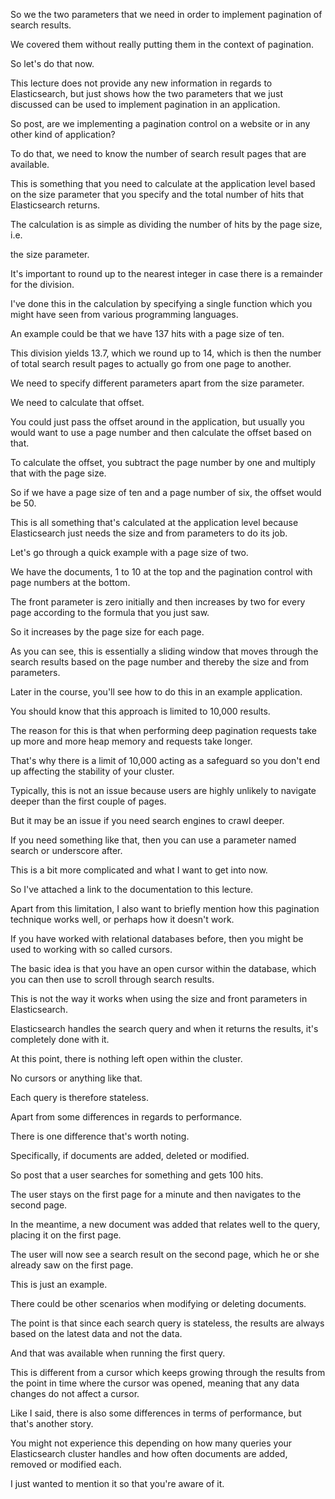 So we the two parameters that we need in order to implement pagination of search results.

We covered them without really putting them in the context of pagination.

So let's do that now.

This lecture does not provide any new information in regards to Elasticsearch, but just shows how the two parameters that we just discussed can be used to implement pagination in an application.

So post, are we implementing a pagination control on a website or in any other kind of application?

To do that, we need to know the number of search result pages that are available.

This is something that you need to calculate at the application level based on the size parameter that you specify and the total number of hits that Elasticsearch returns.

The calculation is as simple as dividing the number of hits by the page size, i.e.

the size parameter.

It's important to round up to the nearest integer in case there is a remainder for the division.

I've done this in the calculation by specifying a single function which you might have seen from various programming languages.

An example could be that we have 137 hits with a page size of ten.

This division yields 13.7, which we round up to 14, which is then the number of total search result pages to actually go from one page to another.

We need to specify different parameters apart from the size parameter.

We need to calculate that offset.

You could just pass the offset around in the application, but usually you would want to use a page number and then calculate the offset based on that.

To calculate the offset, you subtract the page number by one and multiply that with the page size.

So if we have a page size of ten and a page number of six, the offset would be 50.

This is all something that's calculated at the application level because Elasticsearch just needs the size and from parameters to do its job.

Let's go through a quick example with a page size of two.

We have the documents, 1 to 10 at the top and the pagination control with page numbers at the bottom.

The front parameter is zero initially and then increases by two for every page according to the formula that you just saw.

So it increases by the page size for each page.

As you can see, this is essentially a sliding window that moves through the search results based on the page number and thereby the size and from parameters.

Later in the course, you'll see how to do this in an example application.

You should know that this approach is limited to 10,000 results.

The reason for this is that when performing deep pagination requests take up more and more heap memory and requests take longer.

That's why there is a limit of 10,000 acting as a safeguard so you don't end up affecting the stability of your cluster.

Typically, this is not an issue because users are highly unlikely to navigate deeper than the first couple of pages.

But it may be an issue if you need search engines to crawl deeper.

If you need something like that, then you can use a parameter named search or underscore after.

This is a bit more complicated and what I want to get into now.

So I've attached a link to the documentation to this lecture.

Apart from this limitation, I also want to briefly mention how this pagination technique works well, or perhaps how it doesn't work.

If you have worked with relational databases before, then you might be used to working with so called cursors.

The basic idea is that you have an open cursor within the database, which you can then use to scroll through search results.

This is not the way it works when using the size and front parameters in Elasticsearch.

Elasticsearch handles the search query and when it returns the results, it's completely done with it.

At this point, there is nothing left open within the cluster.

No cursors or anything like that.

Each query is therefore stateless.

Apart from some differences in regards to performance.

There is one difference that's worth noting.

Specifically, if documents are added, deleted or modified.

So post that a user searches for something and gets 100 hits.

The user stays on the first page for a minute and then navigates to the second page.

In the meantime, a new document was added that relates well to the query, placing it on the first page.

The user will now see a search result on the second page, which he or she already saw on the first page.

This is just an example.

There could be other scenarios when modifying or deleting documents.

The point is that since each search query is stateless, the results are always based on the latest data and not the data.

And that was available when running the first query.

This is different from a cursor which keeps growing through the results from the point in time where the cursor was opened, meaning that any data changes do not affect a cursor.

Like I said, there is also some differences in terms of performance, but that's another story.

You might not experience this depending on how many queries your Elasticsearch cluster handles and how often documents are added, removed or modified each.

I just wanted to mention it so that you're aware of it.


